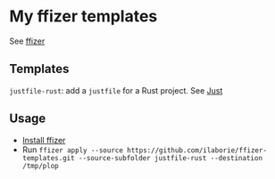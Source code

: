 # My ffizer templates

See [ffizer](https://ffizer.github.io/ffizer/book/overview.html)

## Templates

`justfile-rust`: add a `justfile` for a Rust project. See [Just](https://just.systems/)

## Usage

- [Install ffizer](https://github.com/ffizer/ffizer#install)
- Run `ffizer apply --source https://github.com/ilaborie/ffizer-templates.git --source-subfolder justfile-rust --destination /tmp/plop`

